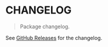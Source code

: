# CHANGELOG

> Package changelog.

See [GitHub Releases](https://github.com/stdlib-js/ndarray-base-slice-dimension-to/releases) for the changelog.